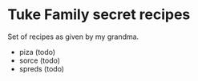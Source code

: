 # Tuke Family secret recipes

Set of recipes as given by my grandma.

 - piza (todo)
 - sorce (todo)
 - spreds (todo)
 